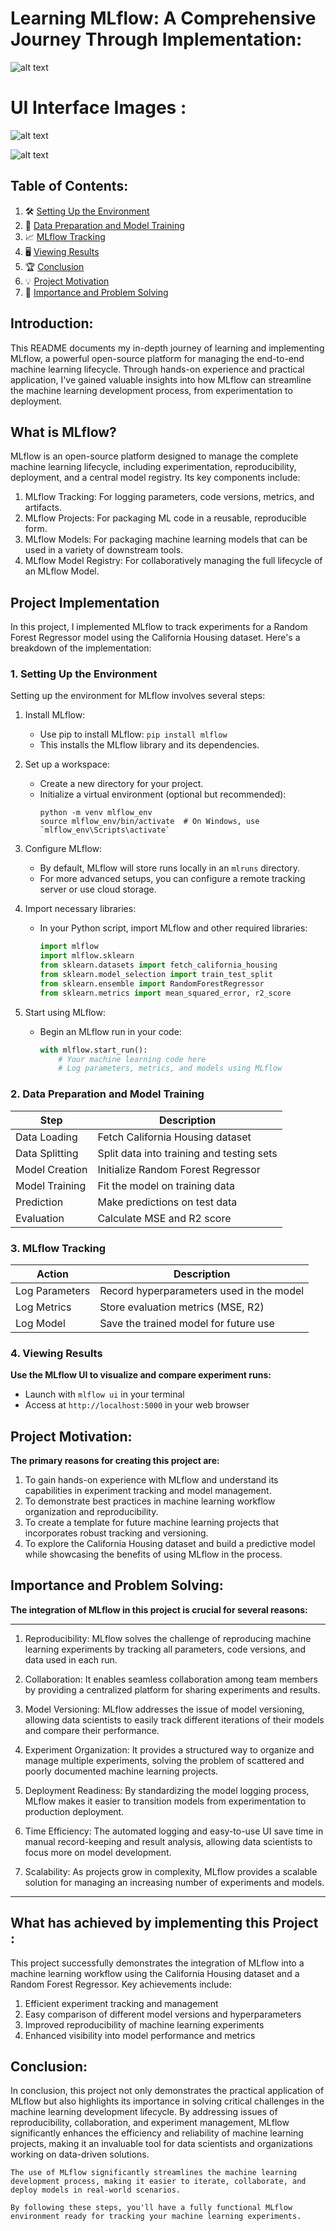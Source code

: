 # Learning MLflow: A Comprehensive Journey Through Implementation:


![alt text](1714401478723.gif)


# UI Interface Images :


![alt text](image.png)


![alt text](image-1.png)

## Table of Contents:

1. 🛠️ [Setting Up the Environment](#1-setting-up-the-environment)
2. 🔬 [Data Preparation and Model Training](#2-data-preparation-and-model-training)
3. 📈 [MLflow Tracking](#3-mlflow-tracking)
4. 🖥️ [Viewing Results](#4-viewing-results)
5. 🏆 [Conclusion](#conclusion)
6. 💡 [Project Motivation](#project-motivation)
7. 🎯 [Importance and Problem Solving](#importance-and-problem-solving)


## Introduction:

This README documents my in-depth journey of learning and implementing MLflow, a powerful open-source platform for managing the end-to-end machine learning lifecycle. Through hands-on experience and practical application, I've gained valuable insights into how MLflow can streamline the machine learning development process, from experimentation to deployment.

## What is MLflow?

MLflow is an open-source platform designed to manage the complete machine learning lifecycle, including experimentation, reproducibility, deployment, and a central model registry. Its key components include:

1. MLflow Tracking: For logging parameters, code versions, metrics, and artifacts.
2. MLflow Projects: For packaging ML code in a reusable, reproducible form.
3. MLflow Models: For packaging machine learning models that can be used in a variety of downstream tools.
4. MLflow Model Registry: For collaboratively managing the full lifecycle of an MLflow Model.


## Project Implementation

In this project, I implemented MLflow to track experiments for a Random Forest Regressor model using the California Housing dataset. Here's a breakdown of the implementation:

### 1. Setting Up the Environment

Setting up the environment for MLflow involves several steps:

1. Install MLflow:
   - Use pip to install MLflow: `pip install mlflow`
   - This installs the MLflow library and its dependencies.

2. Set up a workspace:
   - Create a new directory for your project.
   - Initialize a virtual environment (optional but recommended):
     ```
     python -m venv mlflow_env
     source mlflow_env/bin/activate  # On Windows, use `mlflow_env\Scripts\activate`
     ```

3. Configure MLflow:
   - By default, MLflow will store runs locally in an `mlruns` directory.
   - For more advanced setups, you can configure a remote tracking server or use cloud storage.

4. Import necessary libraries:
   - In your Python script, import MLflow and other required libraries:
     ```python
     import mlflow
     import mlflow.sklearn
     from sklearn.datasets import fetch_california_housing
     from sklearn.model_selection import train_test_split
     from sklearn.ensemble import RandomForestRegressor
     from sklearn.metrics import mean_squared_error, r2_score
     ```

5. Start using MLflow:
   - Begin an MLflow run in your code:
     ```python
     with mlflow.start_run():
         # Your machine learning code here
         # Log parameters, metrics, and models using MLflow
     ```


### 2. Data Preparation and Model Training

| Step | Description |
|------|-------------|
| Data Loading | Fetch California Housing dataset |
| Data Splitting | Split data into training and testing sets |
| Model Creation | Initialize Random Forest Regressor |
| Model Training | Fit the model on training data |
| Prediction | Make predictions on test data |
| Evaluation | Calculate MSE and R2 score |

### 3. MLflow Tracking

| Action | Description |
|--------|-------------|
| Log Parameters | Record hyperparameters used in the model |
| Log Metrics | Store evaluation metrics (MSE, R2) |
| Log Model | Save the trained model for future use |

### 4. Viewing Results

**Use the MLflow UI to visualize and compare experiment runs:**

- Launch with `mlflow ui` in your terminal
- Access at `http://localhost:5000` in your web browser


## Project Motivation:

**The primary reasons for creating this project are:**

1. To gain hands-on experience with MLflow and understand its capabilities in experiment tracking and model management.
2. To demonstrate best practices in machine learning workflow organization and reproducibility.
3. To create a template for future machine learning projects that incorporates robust tracking and versioning.
4. To explore the California Housing dataset and build a predictive model while showcasing the benefits of using MLflow in the process.

## Importance and Problem Solving:

**The integration of MLflow in this project is crucial for several reasons:**

***

1. Reproducibility: MLflow solves the challenge of reproducing machine learning experiments by tracking all parameters, code versions, and data used in each run.

2. Collaboration: It enables seamless collaboration among team members by providing a centralized platform for sharing experiments and results.

3. Model Versioning: MLflow addresses the issue of model versioning, allowing data scientists to easily track different iterations of their models and compare their performance.

4. Experiment Organization: It provides a structured way to organize and manage multiple experiments, solving the problem of scattered and poorly documented machine learning projects.

5. Deployment Readiness: By standardizing the model logging process, MLflow makes it easier to transition models from experimentation to production deployment.

6. Time Efficiency: The automated logging and easy-to-use UI save time in manual record-keeping and result analysis, allowing data scientists to focus more on model development.

7. Scalability: As projects grow in complexity, MLflow provides a scalable solution for managing an increasing number of experiments and models.

***

## What has achieved by implementing this Project :


This project successfully demonstrates the integration of MLflow into a machine learning workflow using the California Housing dataset and a Random Forest Regressor. Key achievements include:

1. Efficient experiment tracking and management
2. Easy comparison of different model versions and hyperparameters
3. Improved reproducibility of machine learning experiments
4. Enhanced visibility into model performance and metrics



## Conclusion:

In conclusion, this project not only demonstrates the practical application of MLflow but also highlights its importance in solving critical challenges in the machine learning development lifecycle. By addressing issues of reproducibility, collaboration, and experiment management, MLflow significantly enhances the efficiency and reliability of machine learning projects, making it an invaluable tool for data scientists and organizations working on data-driven solutions.

``The use of MLflow significantly streamlines the machine learning development process, making it easier to iterate, collaborate, and deploy models in real-world scenarios.``

``By following these steps, you'll have a fully functional MLflow environment ready for tracking your machine learning experiments.``
